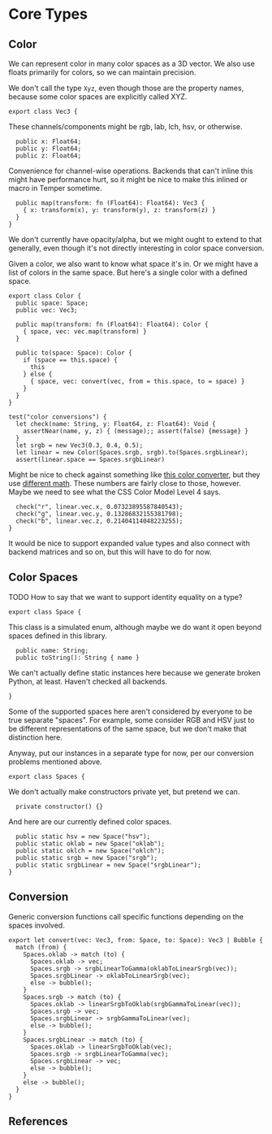 # Core Types

## Color

We can represent color in many color spaces as a 3D vector. We also use floats
primarily for colors, so we can maintain precision.

We don't call the type `Xyz`, even though those are the property names, because
some color spaces are explicitly called XYZ.

    export class Vec3 {

These channels/components might be rgb, lab, lch, hsv, or otherwise.

      public x: Float64;
      public y: Float64;
      public z: Float64;

Convenience for channel-wise operations. Backends that can't inline this might
have performance hurt, so it might be nice to make this inlined or macro in
Temper sometime.

      public map(transform: fn (Float64): Float64): Vec3 {
        { x: transform(x), y: transform(y), z: transform(z) }
      }
    }

We don't currently have opacity/alpha, but we might ought to extend to that
generally, even though it's not directly interesting in color space conversion.

Given a color, we also want to know what space it's in. Or we might have a list
of colors in the same space. But here's a single color with a defined space.

    export class Color {
      public space: Space;
      public vec: Vec3;

      public map(transform: fn (Float64): Float64): Color {
        { space, vec: vec.map(transform) }
      }

      public to(space: Space): Color {
        if (space == this.space) {
          this
        } else {
          { space, vec: convert(vec, from = this.space, to = space) }
        }
      }
    }

    test("color conversions") {
      let check(name: String, y: Float64, z: Float64): Void {
        assertNear(name, y, z) { (message);; assert(false) {message} }
      }
      let srgb = new Vec3(0.3, 0.4, 0.5);
      let linear = new Color(Spaces.srgb, srgb).to(Spaces.srgbLinear);
      assert(linear.space == Spaces.srgbLinear)

Might be nice to check against something like
[this color converter][AjaltConverter], but they use
[different math][AjaltLinearRgb]. These numbers are fairly close to those,
however. Maybe we need to see what the CSS Color Model Level 4 says.

      check("r", linear.vec.x, 0.07323895587840543);
      check("g", linear.vec.y, 0.13286832155381798);
      check("b", linear.vec.z, 0.21404114048223255);
    }

It would be nice to support expanded value types and also connect with backend
matrices and so on, but this will have to do for now.

## Color Spaces

TODO How to say that we want to support identity equality on a type?

    export class Space {

This class is a simulated enum, although maybe we do want it open beyond spaces
defined in this library.

      public name: String;
      public toString(): String { name }

We can't actually define static instances here because we generate broken
Python, at least. Haven't checked all backends.

    }

Some of the supported spaces here aren't considered by everyone to be true
separate "spaces". For example, some consider RGB and HSV just to be different
representations of the same space, but we don't make that distinction here.

Anyway, put our instances in a separate type for now, per our conversion
problems mentioned above.

    export class Spaces {

We don't actually make constructors private yet, but pretend we can.

      private constructor() {}

And here are our currently defined color spaces.

      public static hsv = new Space("hsv");
      public static oklab = new Space("oklab");
      public static oklch = new Space("oklch");
      public static srgb = new Space("srgb");
      public static srgbLinear = new Space("srgbLinear");
    }

## Conversion

Generic conversion functions call specific functions depending on the spaces
involved.

    export let convert(vec: Vec3, from: Space, to: Space): Vec3 | Bubble {
      match (from) {
        Spaces.oklab -> match (to) {
          Spaces.oklab -> vec;
          Spaces.srgb -> srgbLinearToGamma(oklabToLinearSrgb(vec));
          Spaces.srgbLinear -> oklabToLinearSrgb(vec);
          else -> bubble();
        }
        Spaces.srgb -> match (to) {
          Spaces.oklab -> linearSrgbToOklab(srgbGammaToLinear(vec));
          Spaces.srgb -> vec;
          Spaces.srgbLinear -> srgbGammaToLinear(vec);
          else -> bubble();
        }
        Spaces.srgbLinear -> match (to) {
          Spaces.oklab -> linearSrgbToOklab(vec);
          Spaces.srgb -> srgbLinearToGamma(vec);
          Spaces.srgbLinear -> vec;
          else -> bubble();
        }
        else -> bubble();
      }
    }

## References

[AjaltConverter]: https://ajalt.github.io/colormath/converter/
[AjaltLinearRgb]: https://github.com/ajalt/colormath/blob/9ff469060467d478466315280c19d803e4dd2bcd/colormath/src/commonMain/kotlin/com/github/ajalt/colormath/model/RGBColorSpaces.kt#L109
